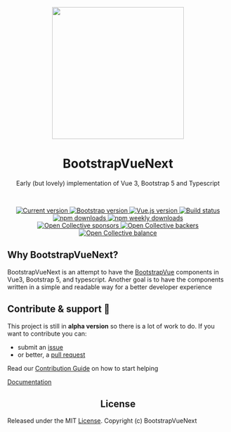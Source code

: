 <p align="center">
  <a href="https://bootstrap-vue-next.github.io/bootstrap-vue-next/">
    <img src="https://bootstrap-vue-next.github.io/bootstrap-vue-next/logo.png" width="300">
  </a>
</p>

<h1 align="center">BootstrapVueNext</h1>

<p align="center">Early (but lovely) implementation of Vue 3, Bootstrap 5 and Typescript</p>

<br>

<p align="center">
  <a href="https://www.npmjs.com/package/bootstrap-vue-next">
    <img src="https://flat.badgen.net/npm/v/bootstrap-vue-next" alt="Current version">
  </a>
  <a href="https://getbootstrap.com/docs/5.0/getting-started/introduction/">
    <img src="https://flat.badgen.net/badge/bootstrap/5.3.x/563d7c" alt="Bootstrap version">
  </a>
  <a href="https://v3.vuejs.org/">
    <img src="https://flat.badgen.net/badge/vue.js/3.3.x/4fc08d" alt="Vue.js version">
  </a>

  <a href="https://github.com/bootstrap-vue-next/bootstrap-vue-next/actions?workflow=Tests">
    <img src="https://flat.badgen.net/github/status/bootstrap-vue-next/bootstrap-vue-next" alt="Build status">
  </a>

  <br>

  <a href="https://www.npmjs.com/package/bootstrap-vue-next">
    <img src="https://flat.badgen.net/npm/dt/bootstrap-vue-next" alt="npm downloads">
  </a>
  <a href="https://www.npmjs.com/package/bootstrap-vue-next">
    <img src="https://flat.badgen.net/npm/dw/bootstrap-vue-next" alt="npm weekly downloads">
  </a>

  <br>

  <a href="https://opencollective.com/bootstrap-vue-next#sponsor">
    <img src="https://opencollective.com/bootstrap-vue-next/sponsors/badge.svg?style=flat-square" alt="Open Collective sponsors">
  </a>
  <a href="https://opencollective.com/bootstrap-vue-next#backer">
    <img src="https://flat.badgen.net/opencollective/backers/bootstrap-vue-next" alt="Open Collective backers">
  </a>
  <a href="https://opencollective.com/bootstrap-vue-next">
    <img src="https://flat.badgen.net/opencollective/balance/bootstrap-vue-next" alt="Open Collective balance">
  </a>
</p>

## Why BootstrapVueNext?

BootstrapVueNext is an attempt to have the [BootstrapVue](https://bootstrap-vue.org/) components in Vue3, Bootstrap 5, and typescript. Another goal is to have the components written in a simple and readable way for a better developer experience

## Contribute & support 🙌

This project is still in **alpha version** so there is a lot of work to do. If you want to contribute you can:

- submit an [issue](https://github.com/bootstrap-vue-next/bootstrap-vue-next/issues)
- or better, a [pull request](https://github.com/bootstrap-vue-next/bootstrap-vue-next/pulls)

Read our [Contribution Guide](https://github.com/bootstrap-vue-next/bootstrap-vue-next/blob/main/CONTRIBUTING.md) on how to start helping

[Documentation](https://bootstrap-vue-next.github.io/bootstrap-vue-next/)

<h2 align="center">License</h2>

Released under the MIT [License](./LICENSE). Copyright (c) BootstrapVueNext
